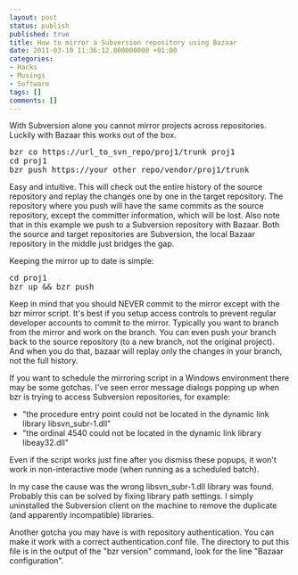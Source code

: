 ```yaml
---
layout: post
status: publish
published: true
title: How to mirror a Subversion repository using Bazaar
date: 2011-03-10 11:36:12.000000000 +01:00
categories:
- Hacks
- Musings
- Software
tags: []
comments: []
---
```

With Subversion alone you cannot mirror projects across repositories. Luckily with Bazaar this works out of the box.
<pre>
bzr co https://url_to_svn_repo/proj1/trunk proj1
cd proj1
bzr push https://your_other_repo/vendor/proj1/trunk
</pre>
Easy and intuitive. This will check out the entire history of the source repository and replay the changes one by one in the target repository. The repository where you push will have the same commits as the source repository, except the committer information, which will be lost. Also note that in this example we push to a Subversion repository with Bazaar. Both the source and target repositories are Subversion, the local Bazaar repository in the middle just bridges the gap.

Keeping the mirror up to date is simple:
<pre>
cd proj1
bzr up &amp;&amp; bzr push
</pre>
Keep in mind that you should NEVER commit to the mirror except with the bzr mirror script. It's best if you setup access controls to prevent regular developer accounts to commit to the mirror. Typically you want to branch from the mirror and work on the branch. You can even push your branch back to the source repository (to a new branch, not the original project). And when you do that, bazaar will replay only the changes in your branch, not the full history.

If you want to schedule the mirroring script in a Windows environment there may be some gotchas. I've seen error message dialogs popping up when bzr is trying to access Subversion repositories, for example:
<ul>
	<li>"the procedure entry point could not be located in the dynamic link library libsvn_subr-1.dll"</li>
	<li>"the ordinal 4540 could not be located in the dynamic link library libeay32.dll"</li>
</ul>
Even if the script works just fine after you dismiss these popups, it won't work in non-interactive mode (when running as a scheduled batch).

In my case the cause was the wrong libsvn_subr-1.dll library was found. Probably this can be solved by fixing library path settings. I simply uninstalled the Subversion client on the machine to remove the duplicate (and apparently incompatible) libraries.

Another gotcha you may have is with repository authentication. You can make it work with a correct authentication.conf file. The directory to put this file is in the output of the "bzr version" command, look for the line "Bazaar configuration".
